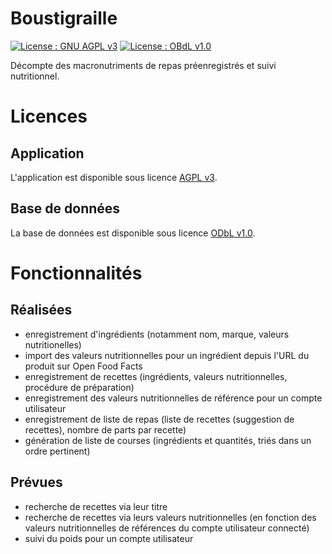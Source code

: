 # Boustigraille
[![License : GNU AGPL v3](https://img.shields.io/badge/License-AGPL%20v3-blue.svg)](https://www.gnu.org/licenses/agpl-3.0) [![License : OBdL v1.0](https://img.shields.io/badge/licence-ODbL%20v1.0-blue)](https://opendatacommons.org/licenses/odbl/1-0/) 

Décompte des macronutriments de repas préenregistrés et suivi nutritionnel.

# Licences

## Application

L'application est disponible sous licence [AGPL v3](https://www.gnu.org/licenses/agpl-3.0).

## Base de données

La base de données est disponible sous licence [ODbL v1.0](https://opendatacommons.org/licenses/odbl/1-0/).

# Fonctionnalités

## Réalisées
- enregistrement d'ingrédients (notamment nom, marque, valeurs nutritionelles)
- import des valeurs nutritionnelles pour un ingrédient depuis l'URL du produit sur Open Food Facts
- enregistrement de recettes (ingrédients, valeurs nutritionnelles, procédure de préparation)
- enregistrement des valeurs nutritionnelles de référence pour un compte utilisateur
- enregistrement de liste de repas (liste de recettes (suggestion de recettes), nombre de parts par recette)
- génération de liste de courses (ingrédients et quantités, triés dans un ordre pertinent)

## Prévues
- recherche de recettes via leur titre
- recherche de recettes via leurs valeurs nutritionnelles (en fonction des valeurs nutritionnelles de références du compte utilisateur connecté)
- suivi du poids pour un compte utilisateur
